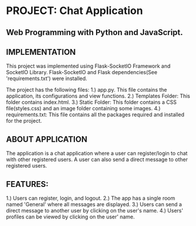 # PROJECT: Chat Application

## Web Programming with Python and JavaScript.


## IMPLEMENTATION
This project was implemented using Flask-SocketIO Framework and SocketIO Library. Flask-SocketIO and Flask dependencies(See 'requirements.txt') were installed.

The project has the following files:
1.) app.py. This file contains the application, its configurations and view functions.
2.) Templates Folder: This folder contains index.html.
3.) Static Folder: This folder contains a CSS file(styles.css) and an image folder containing some images.
4.) requirements.txt: This file contains all the packages required and installed for the project.

## ABOUT APPLICATION
The application is a chat application where a user can register/login to chat with other registered users. A user can also send a direct message to
other registered users.

## FEATURES:
1.) Users can register, login, and logout.
2.) The app has a single room named 'General' where all messages are displayed.
3.) Users can send a direct message to another user by clicking on the user's name.
4.) Users' profiles can be viewed by clicking on the user' name. 

